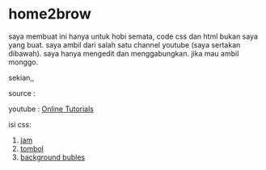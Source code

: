 # home2brow
saya membuat ini hanya untuk hobi semata, code css dan html bukan saya yang buat.
saya ambil dari salah satu channel youtube (saya sertakan dibawah).
saya hanya mengedit dan menggabungkan.
jika mau ambil monggo.


sekian,,

source :


youtube : [Online Tutorials](https://www.youtube.com/c/OnlineTutorials4Designers)

isi css:  
1. [jam](https://www.youtube.com/watch?v=yXFiTDfhSXo)
2. [tombol](https://www.youtube.com/watch?v=lCxfo8tvHqk)
3. [background bubles](https://www.youtube.com/watch?v=wuUSVEcK-kM)

